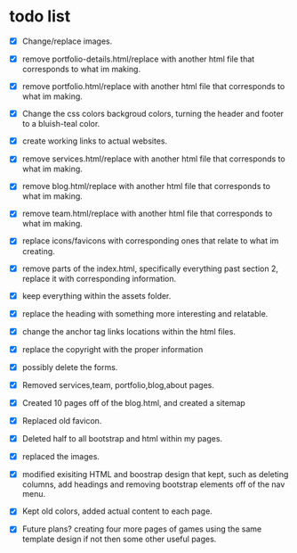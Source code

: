 # todo list

- [x] Change/replace images.
- [x] remove portfolio-details.html/replace with another html file that corresponds to what im making.
- [x] remove portfolio.html/replace with another html file that corresponds to what im making.
- [x] Change the css colors backgroud colors, turning the header and footer to a bluish-teal color.
- [x] create working links to actual websites.
- [x] remove services.html/replace with another html file that corresponds to what im making.
- [x] remove blog.html/replace with another html file that corresponds to what im making.
- [x] remove team.html/replace with another html file that corresponds to what im making.
- [x] replace icons/favicons with corresponding ones that relate to what im creating.
- [x] remove parts of the index.html, specifically everything past section 2, replace it with corresponding information.
- [x] keep everything within the assets folder.
- [x] replace the heading with something more interesting and relatable.
- [x] change the anchor tag links locations within the html files.
- [x] replace the copyright with the proper information
- [x] possibly delete the forms.
- [x] Removed services,team, portfolio,blog,about pages.
- [x] Created 10 pages off of the blog.html, and created a sitemap
- [x] Replaced old favicon.
- [x] Deleted half to all bootstrap and html within my pages.
- [x] replaced the images.
- [x] modified exisiting HTML and boostrap design that kept, such as deleting columns, add headings and removing bootstrap elements off of the nav menu.
- [x] Kept old colors, added actual content to each page.
- [x] Future plans? creating four more pages of games using the same template design if not then some other useful pages.

